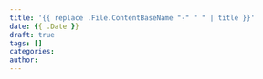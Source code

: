 ```yaml
---
title: '{{ replace .File.ContentBaseName "-" " " | title }}'
date: {{ .Date }}
draft: true
tags: []
categories:
author:
---
```

